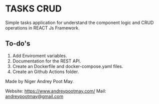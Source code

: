 # TASKS CRUD

Simple tasks application for understand the component logic and CRUD operations in REACT Js Framework.

## To-do's

1. Add Enviroment variables.
2. Documentation for the REST API.
3. Create an Dockerfile and docker-compose.yaml files.
4. Create an Github Actions folder.

Made by Niger Andrey Poot May.

Website: https://www.andreypootmay.com/
Mail: andreypootmay@gmail.com